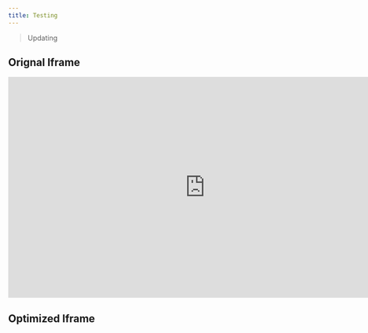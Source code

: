 ```yaml
---
title: Testing
---
```

> Updating



## Orignal Iframe

<iframe style="border: none;" width="800" height="450" src="https://www.figma.com/embed?embed_host=share&url=https%3A%2F%2Fwww.figma.com%2Ffile%2FwZnrdYYeeRkFnrnk1xgXsh%2FComponent-Library%3Fnode-id%3D1764%253A11" allowfullscreen></iframe>



## Optimized Iframe

<div class="codegena_iframe" data-src="https://www.figma.com/embed?embed_host=share&url=https%3A%2F%2Fwww.figma.com%2Ffile%2FwZnrdYYeeRkFnrnk1xgXsh%2FComponent-Library%3Fnode-id%3D1764%253A11" data-img="https://2.bp.blogspot.com/-krXgAqXpPPw/VgkPK7s9CMI/AAAAAAAAB1Y/IVvHmrRYMDI/s1600/dynamic_iframe.png" style="height:400px;width:680px;" data-responsive="true"></div>
